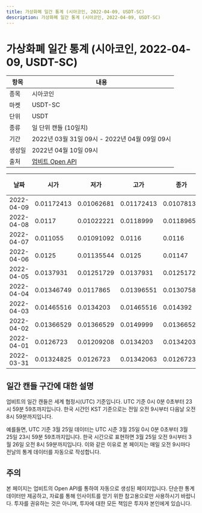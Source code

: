 ```yaml
---
title: 가상화폐 일간 통계 (시아코인, 2022-04-09, USDT-SC)
description: 가상화폐 일간 통계 (시아코인, 2022-04-09, USDT-SC)
---
```



가상화폐 일간 통계 (시아코인, 2022-04-09, USDT-SC)
===

|항목|내용|
|--|--|
|종목|시아코인|
|마켓|USDT-SC|
|단위|USDT|
|종류|일 단위 캔들 (10일치)|
|기간|2022년 03월 31일 09시 - 2022년 04월 09일 09시|
|생성일|2022년 04월 10일 09시|
|출처|[업비트 Open API](https://docs.upbit.com)|


|날짜|시가|저가|고가|종가|비고|
|--|--|--|--|--|--|
|2022-04-09|0.01172413|0.01062681|0.01172413|0.0107813|    |
|2022-04-08|0.0117|0.01022221|0.0118999|0.01189651|    |
|2022-04-07|0.011055|0.01091092|0.0116|0.0116|    |
|2022-04-06|0.0125|0.01135544|0.0125|0.01147|    |
|2022-04-05|0.0137931|0.01251729|0.0137931|0.01251729|    |
|2022-04-04|0.01346749|0.0117865|0.01396551|0.01307584|    |
|2022-04-03|0.01465516|0.0134203|0.01465516|0.014392|    |
|2022-04-02|0.01366529|0.01366529|0.0149999|0.01366529|    |
|2022-04-01|0.0126723|0.01209208|0.0134203|0.0134203|    |
|2022-03-31|0.01324825|0.0126723|0.01342063|0.0126723|    |


일간 캔들 구간에 대한 설명
---


업비트의 일간 캔들은 세계 협정시(UTC) 기준입니다. 
UTC 기준 0시 0분 0초부터 23시 59분 59초까지입니다. 
한국 시간인 KST 기준으로는 전일 오전 9시부터 다음날 오전 8시 59분까지입니다. 


예를들면, UTC 기준 3월 25일 데이터는 UTC 시준 3월 25일 0시 0분 0초부터 3월 25일 23시 59분 59초까지입니다. 
한국 시간으로 표현하면 3월 25일 오전 9시부터 3월 26일 오전 8시 59분까지입니다. 
이와 같은 이유로 본 페이지는 매일 오전 9시마다 전날의 통계 데이터를 자동으로 작성합니다. 


주의
---


본 페이지는 업비트의 Open API를 통하여 자동으로 생성된 페이지입니다. 
단순한 통계 데이터만 제공하고, 자료를 통해 인사이트를 얻기 위한 참고용으로만 사용하시기 바랍니다. 
투자를 권유하는 것은 아니며, 투자에 대한 모든 책임은 투자자 본인에게 있습니다. 
